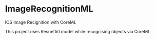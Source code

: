 # ImageRecognitionML
IOS Image Recignition with CoreML

This project uses Resnet50 model while recognising objects via CoreML
